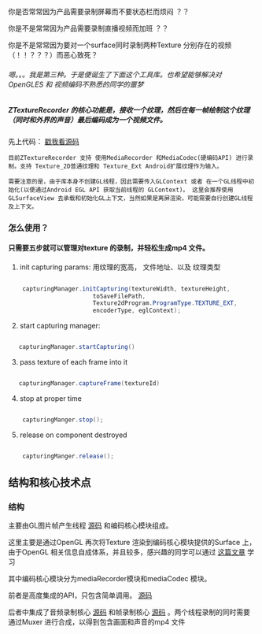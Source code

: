 你是否常常因为产品需要录制屏幕而不要状态栏而烦闷 ？？

 你是不是常常因为产品需要录制直播视频而加班 ？？
 
你是不是常常因为要对一个surface同时录制两种Texture 分别存在的视频 （！！？？？）而恶心致死？

###### 嗯。。。我是第三种。于是便诞生了下面这个工具库。也希望能够解决对OpenGLES 和 视频编码不熟悉的同学的噩梦

##### ***ZTextureRecorder 的核心功能是，接收一个纹理，然后在每一帧绘制这个纹理（同时和外界的声音）最后编码成为一个视频文件。***

先上代码： [戳我看源码](https://github.com/Neilcc/ZTextureRecorder)


``目前ZTextureRecorder 支持 使用MediaRecorder 和MediaCodec(硬编码API) 进行录制。支持 Texture_2D普通纹理和 Texture_Ext Android扩展纹理作为输入。``

``需要注意的是，由于库本身不创建GL线程，因此需要传入GLContext 或者 在一个GL线程中初始化(以便通过Android EGL API 获取当前线程的 GLContext)。 这里会推荐使用GLSurfaceView 去承载和初始化GL上下文，当然如果是离屏渲染，可能需要自行创建GL线程及上下文。``


### 怎么使用？
#### 只需要五步就可以管理对texture 的录制，并轻松生成mp4 文件。

1. init capturing params: 用纹理的宽高， 文件地址、以及 纹理类型

```java

    capturingManager.initCapturing(textureWidth, textureHeight,
                        toSaveFilePath,
                        Texture2dProgram.ProgramType.TEXTURE_EXT,
                        encoderType, eglContext);
```

2. start capturing manager:

```java

   capturingManager.startCapturing()

```

3. pass texture of each frame into it

```java

   capturingManager.captureFrame(textureId)

```

4. stop at proper time

```java

    capturingManger.stop();

```

5. release on component destroyed

```java

    capturingManger.release();

```
## 结构和核心技术点

### 结构

主要由GL图片帧产生线程 [源码](https://github.com/Neilcc/ZTextureRecorder/blob/master/mediarecorderlib/src/main/java/com/zcc/mediarecorder/frameproducer/FrameProducerThread.java) 和编码核心模块组成。

这里主要是通过OpenGL 再次将Texture 渲染到编码核心模块提供的Surface 上，由于OpenGL 相关信息自成体系，并且较多，感兴趣的同学可以通过 [这篇文章](http://www.opengl-tutorial.org/cn/) 学习

其中编码核心模块分为mediaRecorder模块和mediaCodec 模块。

前者是高度集成的API，只包含简单调用。 [源码](https://github.com/Neilcc/ZTextureRecorder/blob/master/mediarecorderlib/src/main/java/com/zcc/mediarecorder/encoder/core/recorder/MediaRecorderEncoderCore.java)

后者中集成了音频录制核心 [源码](https://github.com/Neilcc/ZTextureRecorder/blob/master/mediarecorderlib/src/main/java/com/zcc/mediarecorder/encoder/core/codec/audio/AudioRecorderThread2.java) 和帧录制核心 [源码](https://github.com/Neilcc/ZTextureRecorder/blob/master/mediarecorderlib/src/main/java/com/zcc/mediarecorder/encoder/core/codec/MediaCodecEncoderCore.java) 。两个线程录制的同时需要通过Muxer 进行合成，以得到包含画面和声音的mp4 文件




